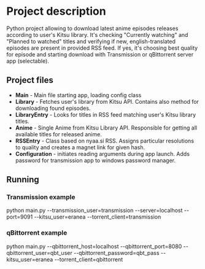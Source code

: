 # Project description

Python project allowing to download latest anime episodes releases according to user's Kitsu library.
It's checking "Currently watching" and "Planned to watched" titles and verifying if new, english-translated episodes are present in provided RSS feed.
If yes, it's choosing best quality for episode and starting download with Transmission or qBittorrent server app (selectable).

## Project files
- __Main__ -  Main file starting app, loading config class
- __Library__ - Fetches user's library from Kitsu API. Contains also method for downloading found episodes.
- __LibraryEntry__ - Looks for titles in RSS feed matching user's Kitsu library titles.
- __Anime__ - Single Anime from Kitsu Library API. Responsible for getting all available titles for released anime.
- __RSSEntry__ - Class based on nyaa.si RSS. Assigns particular resolutions to quality and creates a magnet link for given hash. 
- __Configuration__ - initiates reading arguments during app launch. Adds password for transmission app to windows password manager.

## Running

### Transmission example
python main.py --transmission_user=transmission --server=localhost --port=9091 --kitsu_user=eranea --torrent_client=transmission

### qBittorrent example
python main.py --qbittorrent_host=localhost --qbittorrent_port=8080 --qbittorrent_user=qbt_user --qbittorrent_password=qbt_pass --kitsu_user=eranea --torrent_client=qbittorrent